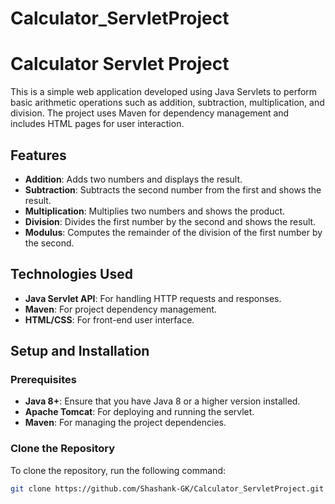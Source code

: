 ﻿# Calculator_ServletProject

# Calculator Servlet Project

This is a simple web application developed using Java Servlets to perform basic arithmetic operations such as addition, subtraction, multiplication, and division. The project uses Maven for dependency management and includes HTML pages for user interaction.

## Features

- **Addition**: Adds two numbers and displays the result.
- **Subtraction**: Subtracts the second number from the first and shows the result.
- **Multiplication**: Multiplies two numbers and shows the product.
- **Division**: Divides the first number by the second and shows the result.
- **Modulus**: Computes the remainder of the division of the first number by the second.

## Technologies Used

- **Java Servlet API**: For handling HTTP requests and responses.
- **Maven**: For project dependency management.
- **HTML/CSS**: For front-end user interface.

## Setup and Installation

### Prerequisites

- **Java 8+**: Ensure that you have Java 8 or a higher version installed.
- **Apache Tomcat**: For deploying and running the servlet.
- **Maven**: For managing the project dependencies.

### Clone the Repository

To clone the repository, run the following command:

```bash
git clone https://github.com/Shashank-GK/Calculator_ServletProject.git
